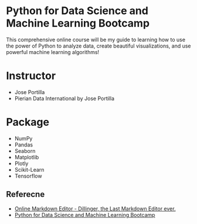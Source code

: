 # Python for Data Science and Machine Learning Bootcamp 

This comprehensive online course will be my guide to learning how to use the power of Python to analyze data, create beautiful visualizations, and use powerful machine learning algorithms!

# Instructor
 - Jose Portilla
 - Pierian Data International by Jose Portilla

# Package
 - NumPy
 - Pandas
 - Seaborn
 - Matplotlib
 - Plotly
 - Scikit-Learn
 - Tensorflow

## Referecne
- [Online Markdown Editor - Dillinger, the Last Markdown Editor ever.](https://dillinger.io/) 
- [Python for Data Science and Machine Learning Bootcamp](https://www.udemy.com/python-for-data-science-and-machine-learning-bootcamp/)

